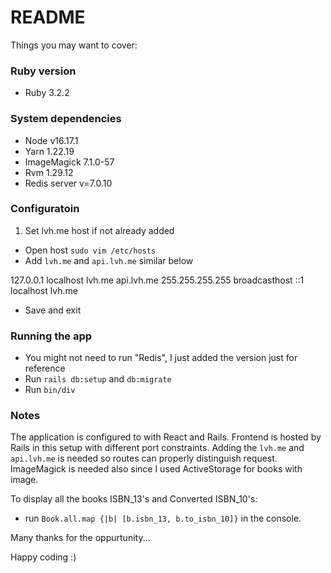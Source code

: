 # README


Things you may want to cover:

### Ruby version

- Ruby 3.2.2

### System dependencies

- Node v16.17.1
- Yarn 1.22.19
- ImageMagick 7.1.0-57
- Rvm 1.29.12
- Redis server v=7.0.10

### Configuratoin

1. Set lvh.me host if not already added

- Open host `sudo vim /etc/hosts`
- Add `lvh.me` and `api.lvh.me` similar below

127.0.0.1       localhost lvh.me api.lvh.me
255.255.255.255 broadcasthost
::1             localhost lvh.me

- Save and exit

### Running the app

- You might not need to run "Redis", I just added the version just for reference
- Run `rails db:setup` and `db:migrate`
- Run `bin/div`

### Notes

The application is configured to with React and Rails. Frontend is hosted by Rails
in this setup with different port constraints. Adding the `lvh.me` and `api.lvh.me` is needed
so routes can properly distinguish request. ImageMagick is needed also since I used
ActiveStorage for books with image.

To display all the books ISBN_13's and Converted ISBN_10's:
- run `Book.all.map {|b| [b.isbn_13, b.to_isbn_10]}` in the console.

Many thanks for the oppurtunity...

Happy coding :)
